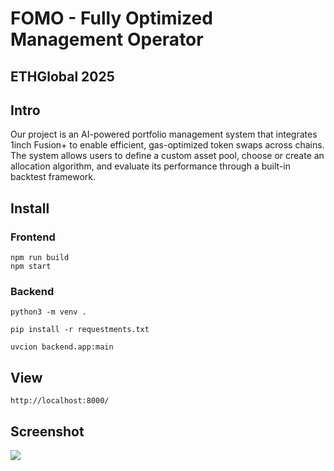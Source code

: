 # FOMO - Fully Optimized Management Operator
## ETHGlobal 2025

## Intro
Our project is an AI-powered portfolio management system that integrates 1inch Fusion+ to enable efficient, gas-optimized token swaps across chains. The system allows users to define a custom asset pool, choose or create an allocation algorithm, and evaluate its performance through a built-in backtest framework.


## Install  

### Frontend
```
npm run build
npm start
```

### Backend
```
python3 -m venv .

pip install -r requestments.txt

uvcion backend.app:main
```



## View
`http://localhost:8000/`

## Screenshot

![](https://imgur.com/a/wroEvUe)

